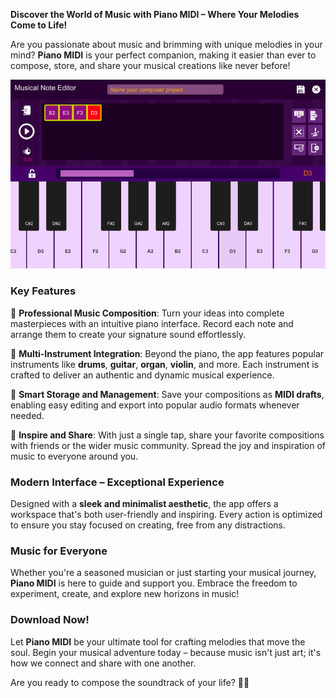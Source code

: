 **Discover the World of Music with Piano MIDI – Where Your Melodies Come to Life!**

Are you passionate about music and brimming with unique melodies in your mind? **Piano MIDI** is your perfect companion, making it easier than ever to compose, store, and share your musical creations like never before!

![screenshot](screenshot76.png)

### **Key Features**  
🎹 **Professional Music Composition**: Turn your ideas into complete masterpieces with an intuitive piano interface. Record each note and arrange them to create your signature sound effortlessly.  

🎵 **Multi-Instrument Integration**: Beyond the piano, the app features popular instruments like **drums**, **guitar**, **organ**, **violin**, and more. Each instrument is crafted to deliver an authentic and dynamic musical experience.  

📂 **Smart Storage and Management**: Save your compositions as **MIDI drafts**, enabling easy editing and export into popular audio formats whenever needed.  

🌟 **Inspire and Share**: With just a single tap, share your favorite compositions with friends or the wider music community. Spread the joy and inspiration of music to everyone around you.  

### **Modern Interface – Exceptional Experience**  
Designed with a **sleek and minimalist aesthetic**, the app offers a workspace that's both user-friendly and inspiring. Every action is optimized to ensure you stay focused on creating, free from any distractions.  

### **Music for Everyone**  
Whether you're a seasoned musician or just starting your musical journey, **Piano MIDI** is here to guide and support you. Embrace the freedom to experiment, create, and explore new horizons in music!  

### **Download Now!**  
Let **Piano MIDI** be your ultimate tool for crafting melodies that move the soul. Begin your musical adventure today – because music isn't just art; it's how we connect and share with one another.  

Are you ready to compose the soundtrack of your life? 🎼✨